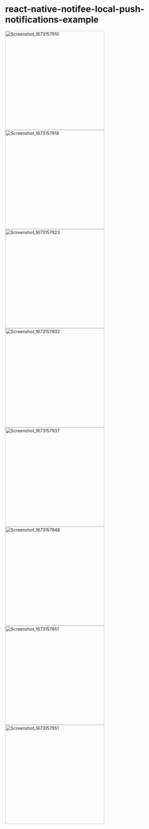 # react-native-notifee-local-push-notifications-example

<img src="https://user-images.githubusercontent.com/33455900/211182917-af69dd90-9b64-4746-b869-c606110b589b.png" alt="Screenshot_1673157910" width="320">
<img src="https://user-images.githubusercontent.com/33455900/211182930-6a10deb2-3bb4-4fb0-b618-3a0a7a5abc8d.png" alt="Screenshot_1673157918" width="320">
<img src="https://user-images.githubusercontent.com/33455900/211182936-65e2989e-7d31-4dab-8893-09ea8021452f.png" alt="Screenshot_1673157923" width="320">
<img src="https://user-images.githubusercontent.com/33455900/211182940-b04569c2-077b-4232-9fdb-5b0535fabf06.png" alt="Screenshot_1673157932" width="320">
<img src="https://user-images.githubusercontent.com/33455900/211182942-5d6840f9-7985-43c7-8a66-5d83971e9114.png" alt="Screenshot_1673157937" width="320">
<img src="https://user-images.githubusercontent.com/33455900/211182943-a06fef23-0a24-45bb-9057-d6cb70c33a5d.png" alt="Screenshot_1673157948" width="320">
<img src="https://user-images.githubusercontent.com/33455900/211182944-c5f0ca79-57bb-4383-9774-87609b9dbf1f.png" alt="Screenshot_1673157951" width="320">
<img src="https://user-images.githubusercontent.com/33455900/211182944-c5f0ca79-57bb-4383-9774-87609b9dbf1f.png" alt="Screenshot_1673157951" width="320">
